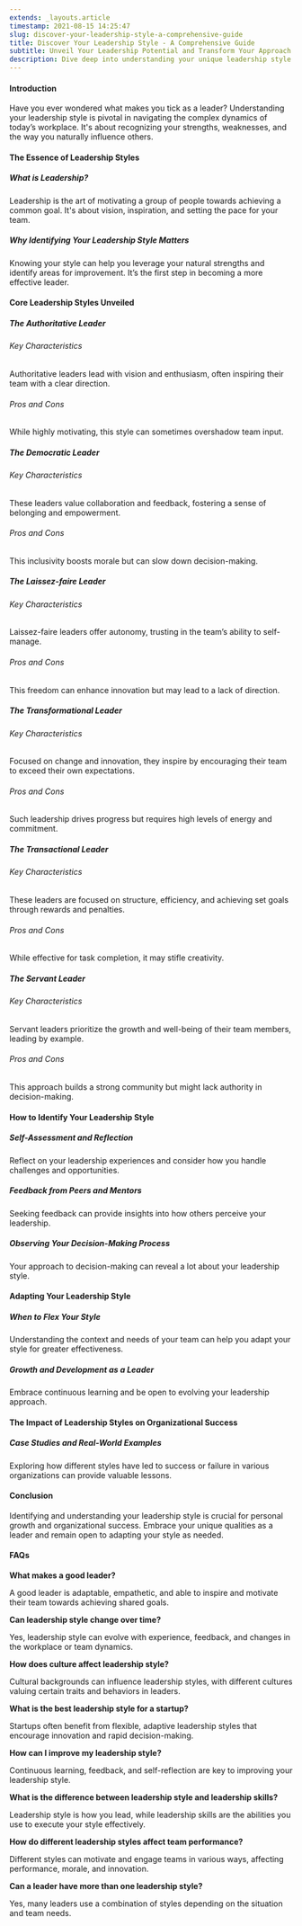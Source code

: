 ```yaml
---
extends: _layouts.article
timestamp: 2021-08-15 14:25:47
slug: discover-your-leadership-style-a-comprehensive-guide
title: Discover Your Leadership Style - A Comprehensive Guide
subtitle: Unveil Your Leadership Potential and Transform Your Approach
description: Dive deep into understanding your unique leadership style with our comprehensive guide. Learn about different leadership styles, their impact, and how to identify and adapt your own for personal growth and organizational success. Engage with insights and strategies for a more effective leadership journey.
---
```

#### Introduction

Have you ever wondered what makes you tick as a leader? Understanding your leadership style is pivotal in navigating the complex dynamics of today’s workplace. It's about recognizing your strengths, weaknesses, and the way you naturally influence others.

#### The Essence of Leadership Styles

##### What is Leadership?

Leadership is the art of motivating a group of people towards achieving a common goal. It's about vision, inspiration, and setting the pace for your team.

##### Why Identifying Your Leadership Style Matters

Knowing your style can help you leverage your natural strengths and identify areas for improvement. It’s the first step in becoming a more effective leader.

#### Core Leadership Styles Unveiled

##### The Authoritative Leader

###### Key Characteristics

Authoritative leaders lead with vision and enthusiasm, often inspiring their team with a clear direction.

###### Pros and Cons

While highly motivating, this style can sometimes overshadow team input.

##### The Democratic Leader

###### Key Characteristics

These leaders value collaboration and feedback, fostering a sense of belonging and empowerment.

###### Pros and Cons

This inclusivity boosts morale but can slow down decision-making.

##### The Laissez-faire Leader

###### Key Characteristics

Laissez-faire leaders offer autonomy, trusting in the team’s ability to self-manage.

###### Pros and Cons

This freedom can enhance innovation but may lead to a lack of direction.

##### The Transformational Leader

###### Key Characteristics

Focused on change and innovation, they inspire by encouraging their team to exceed their own expectations.

###### Pros and Cons

Such leadership drives progress but requires high levels of energy and commitment.

##### The Transactional Leader

###### Key Characteristics

These leaders are focused on structure, efficiency, and achieving set goals through rewards and penalties.

###### Pros and Cons

While effective for task completion, it may stifle creativity.

##### The Servant Leader

###### Key Characteristics

Servant leaders prioritize the growth and well-being of their team members, leading by example.

###### Pros and Cons

This approach builds a strong community but might lack authority in decision-making.

#### How to Identify Your Leadership Style

##### Self-Assessment and Reflection

Reflect on your leadership experiences and consider how you handle challenges and opportunities.

##### Feedback from Peers and Mentors

Seeking feedback can provide insights into how others perceive your leadership.

##### Observing Your Decision-Making Process

Your approach to decision-making can reveal a lot about your leadership style.

#### Adapting Your Leadership Style

##### When to Flex Your Style



Understanding the context and needs of your team can help you adapt your style for greater effectiveness.

##### Growth and Development as a Leader

Embrace continuous learning and be open to evolving your leadership approach.

#### The Impact of Leadership Styles on Organizational Success

##### Case Studies and Real-World Examples

Exploring how different styles have led to success or failure in various organizations can provide valuable lessons.

#### Conclusion

Identifying and understanding your leadership style is crucial for personal growth and organizational success. Embrace your unique qualities as a leader and remain open to adapting your style as needed.

#### FAQs

**What makes a good leader?**

A good leader is adaptable, empathetic, and able to inspire and motivate their team towards achieving shared goals.

**Can leadership style change over time?**

Yes, leadership style can evolve with experience, feedback, and changes in the workplace or team dynamics.

**How does culture affect leadership style?**

Cultural backgrounds can influence leadership styles, with different cultures valuing certain traits and behaviors in leaders.

**What is the best leadership style for a startup?**

Startups often benefit from flexible, adaptive leadership styles that encourage innovation and rapid decision-making.

**How can I improve my leadership style?**

Continuous learning, feedback, and self-reflection are key to improving your leadership style.

**What is the difference between leadership style and leadership skills?**

Leadership style is how you lead, while leadership skills are the abilities you use to execute your style effectively.

**How do different leadership styles affect team performance?**

Different styles can motivate and engage teams in various ways, affecting performance, morale, and innovation.

**Can a leader have more than one leadership style?**

Yes, many leaders use a combination of styles depending on the situation and team needs.

